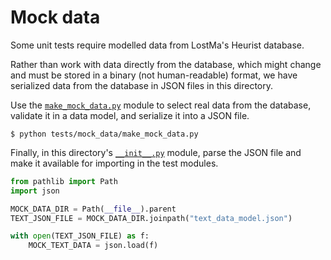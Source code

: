 # Mock data

Some unit tests require modelled data from LostMa's Heurist database.

Rather than work with data directly from the database, which might change and must be stored in a binary (not human-readable) format, we have serialized data from the database in JSON files in this directory.

Use the [`make_mock_data.py`](./make_mock_data.py) module to select real data from the database, validate it in a data model, and serialize it into a JSON file.


```shell
$ python tests/mock_data/make_mock_data.py
```

Finally, in this directory's [`__init__.py`](./__init__.py) module, parse the JSON file and make it available for importing in the test modules.

```python
from pathlib import Path
import json

MOCK_DATA_DIR = Path(__file__).parent
TEXT_JSON_FILE = MOCK_DATA_DIR.joinpath("text_data_model.json")

with open(TEXT_JSON_FILE) as f:
    MOCK_TEXT_DATA = json.load(f)
```
